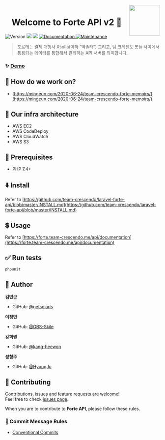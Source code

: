 <img width="100" align="right" src="https://raw.githubusercontent.com/team-crescendo/laravel-forte-api/master/logo.png">
<h1 align="center" >Welcome to Forte API v2 👋</h1>

<p>
  <img alt="Version" src="https://img.shields.io/badge/version-v2-blue.svg?cacheSeconds=2592000" />

  <img src="https://img.shields.io/badge/php-^7.4-blue.svg" />
  <img src="https://img.shields.io/badge/laravel/framework-^7.0-blue.svg" />

  <a href="https://forte.team-crescendo.me/api/documentation" target="_blank">
    <img alt="Documentation" src="https://img.shields.io/badge/documentation-yes-brightgreen.svg" />
  </a>


  <a href="https://github.com/team-crescendo/laravel-forte-api/graphs/commit-activity" target="_blank">
    <img alt="Maintenance" src="https://img.shields.io/badge/Maintained%3F-yes-green.svg" />
  </a>

</p>

> 포르테는 결제 대행사 Xsolla(이하 “엑솔라”) 그리고, 팀 크레센도 봇들 사이에서 통용되는 데이터를 통합해서 관리하는 API 서버를 의미합니다.




### ✨ [Demo](https://forte.team-crescendo.me)

## 👀 How do we work on?
 * [https://mingeun.com/2020-06-24/team-crescendo-forte-memoirs/](https://mingeun.com/2020-06-24/team-crescendo-forte-memoirs/)

## 🤔 Our infra architecture
 * AWS EC2
 * AWS CodeDeploy
 * AWS CloudWatch
 * AWS S3
 
## 📝 Prerequisites
- PHP 7.4+

## ⬇️ Install
Refer to [https://github.com/team-crescendo/laravel-forte-api/blob/master/INSTALL.md](https://github.com/team-crescendo/laravel-forte-api/blob/master/INSTALL.md)

## 💲 Usage
Refer to [https://forte.team-crescendo.me/api/documentation](https://forte.team-crescendo.me/api/documentation)

## ✅ Run tests

```bash
phpunit
```

## 👤 Author

**김민근**
* GitHub: [@getsolaris](https://github.com/getsolaris)

**이정민**
* GitHub: [@GBS-Skile](https://github.com/GBS-Skile)

**강희원**
* GitHub: [@kang-heewon](https://github.com/kang-heewon)

**성형주**
* GitHub: [@HyungJu](https://github.com/HyungJu)


## 🤝 Contributing

Contributions, issues and feature requests are welcome!<br />Feel free to check [issues page](https://github.com/team-crescendo/laravel-forte-api/issues).

When you are to contribute to **Forte API**, please follow these rules.

### 🔴 Commit Message Rules
- [Conventional Commits](https://www.conventionalcommits.org/) 
